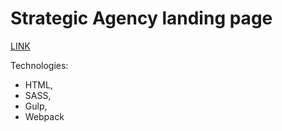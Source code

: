 # Strategic Agency landing page
[LINK](https://SeiAlek.github.io/air)

Technologies:
- HTML,
- SASS,
- Gulp,
- Webpack
